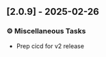 ## [2.0.9] - 2025-02-26

### ⚙️ Miscellaneous Tasks

- Prep cicd for v2 release

<!-- generated by git-cliff -->
